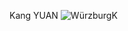 Kang YUAN
![WürzburgK](https://user-images.githubusercontent.com/113213034/189446481-ec140aa4-f562-4b1a-8980-ace3d82e991d.jpg)
